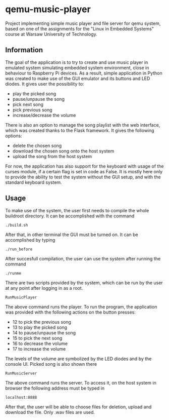 # qemu-music-player
Project implementing simple music player and file server for qemu system, based on one of the assignments for the "Linux in Embedded Systems" course at Warsaw University of Technology.

## Information
The goal of the application is to try to create and use music player in emulated system simulating embedded system environment, close in behaviour to Raspberry Pi devices. As a result, simple application in Python was created to make use of the GUI emulator and its buttons and LED diodes. It gives user the possibility to:
- play the picked song
- pause/unpause the song
- pick next song
- pick previous song
- increase/decrease the volume

There is also an option to manage the song playlist with the web interface, which was created thanks to the Flask framework. It gives the following options:
- delete the chosen song 
- download the chosen song onto the host system
- upload the song from the host system

For now, the application has also support for the keyboard with usage of the curses module, if a certain flag is set in code as False. It is mostly here only to provide the ability to test the system without the GUI setup, and with the standard keyboard system.

## Usage
To make use of the system, the user first needs to compile the whole buildroot directory. It can be accomplished with the command
```
./build.sh
```
After that, in other terminal the GUI must be turned on. It can be accomplished by typing
```
./run_before
```
After succesfull compilation, the user can use the system after running the command
```
./runme
```
There are two scripts provided by the system, which can be run by the user at any point after logging in as a root. 
```
RunMusicPlayer
```
The above command runs the player. To run the program, the application was provided with the following actions on the button presses:
- 12 to pick the previous song
- 13 to play the picked song
- 14 to pause/unpause the song
- 15 to pick the next song
- 16 to decrease the volume
- 17 to increase the volume

The levels of the volume are symbolized by the LED diodes and by the console UI. Picked song is also shown there

```
RunMusicServer
```
The above command runs the server. To access it, on the host system in browser the following address must be typed in
```
localhost:8888
```
After that, the user will be able to choose files for deletion, upload and download the file. Only .wav files are used.
